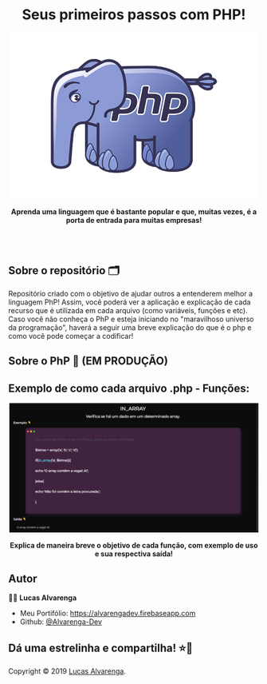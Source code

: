 <h1 align="center">Seus primeiros passos com PHP!</h1>
<p align="center">
    <img alt="Logo do php" src="images/logo-php.png" width="500">
    <p align="center"><b>Aprenda uma linguagem que é bastante popular e que, muitas vezes, é a porta de entrada para muitas empresas!</b></p>
</p>

<br/><br/>

## Sobre o repositório 🗂

<p>Repositório criado com o objetivo de ajudar outros a entenderem melhor a linguagem PhP! Assim, você poderá ver a aplicação e explicação de cada recurso que é utilizada em cada arquivo (como variáveis, funções e etc). Caso você não conheça o PhP e esteja iniciando no "maravilhoso universo da programação", haverá a seguir uma breve explicação do que é o php e como você pode começar a codificar!</p>

## Sobre o PhP 🐘 (EM PRODUÇÃO)

## Exemplo de como cada arquivo .php - Funções:

<p align="center">
    <img alt="Exemplo de estrutura de cada arquivo .php - funções" src="images/exemplo-pag-php.jpg" width="500">
    <p align="center"><b>Explica de maneira breve o objetivo de cada função, com exemplo de uso e sua respectiva saída!</b></p>
</p>

## Autor

🙎‍♂ **Lucas Alvarenga**

* Meu Portifólio: https://alvarengadev.firebaseapp.com
* Github: [@Alvarenga-Dev](https://github.com/Alvarenga-Dev)

## Dá uma estrelinha e compartilha! ⭐️🚀

Copyright © 2019 [Lucas Alvarenga](https://github.com/Alvarenga-Dev).<br/><br/>
